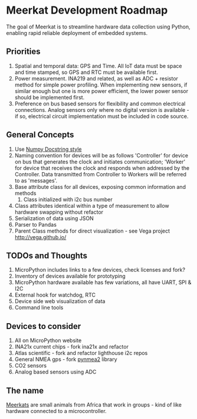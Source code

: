 # Meerkat Development Roadmap

The goal of Meerkat is to streamline hardware data collection using Python, enabling rapid reliable deployment of
embedded systems.

## Priorities
1. Spatial and temporal data: GPS and Time.  All IoT data must be space and time stamped, so GPS and RTC must be available first.
1. Power measurement.  INA219 and related, as well as ADC + resistor method for simple power profiling.  When implementing new sensors, if similar enough but one is more power efficient, the lower power sensor should be implemented first.
1. Preference on bus based sensors for flexibility and common electrical connections.  Analog sensors only where no digital version is available - if so, electrical circuit implementation must be included in code source.

## General Concepts
1. Use [Numpy Docstring style](https://numpydoc.readthedocs.io/en/latest/format.html)
1. Naming convention for devices will be as follows 'Controller' for device on bus that generates the clock and initiates communication; 'Worker' for device that receives the clock and responds when addressed by the Controller.  Data transmitted from Controller to Workers will be referred to as 'messages'.
1. Base attribute class for all devices, exposing common information and methods
    1. Class initialized with i2c bus number
1. Class attributes identical within a type of measurement to allow hardware swapping without refactor
1. Serialization of data using JSON
1. Parser to Pandas
1. Parent Class methods for direct visualization - see Vega project http://vega.github.io/

## TODOs and Thoughts
1. MicroPython includes links to a few devices, check licenses and fork?
1. Inventory of devices available for prototyping
1. MicroPython hardware available has few variations, all have UART, SPI & I2C
1. External hook for watchdog, RTC
1. Device side web visualization of data
1. Command line tools

## Devices to consider
1. All on MicroPython website
1. INA21x current chips - fork ina21x and refactor
1. Atlas scientific - fork and refactor lighthouse i2c repos
1. General NMEA gps - fork [pynmea2](https://github.com/Knio/pynmea2) library
1. CO2 sensors
1. Analog based sensors using ADC

## The name
[Meerkats](https://en.wikipedia.org/wiki/Meerkat) are small animals from Africa that work in groups - kind of like hardware connected to a microcontroller.

